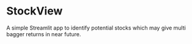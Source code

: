 # StockView
A simple Streamlit app to identify potential stocks which may give multi bagger returns in near future.
